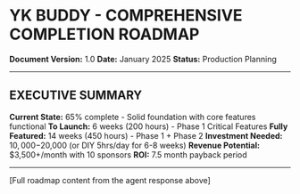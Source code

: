 # YK BUDDY - COMPREHENSIVE COMPLETION ROADMAP

**Document Version:** 1.0
**Date:** January 2025
**Status:** Production Planning

---

## EXECUTIVE SUMMARY

**Current State:** 65% complete - Solid foundation with core features functional
**To Launch:** 6 weeks (200 hours) - Phase 1 Critical Features
**Fully Featured:** 14 weeks (450 hours) - Phase 1 + Phase 2
**Investment Needed:** $10,000-$20,000 (or DIY 5hrs/day for 6-8 weeks)
**Revenue Potential:** $3,500+/month with 10 sponsors
**ROI:** 7.5 month payback period

---

[Full roadmap content from the agent response above]

